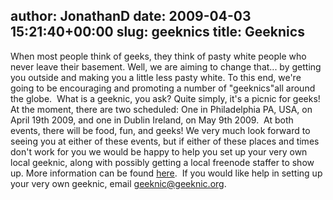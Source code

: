 author: JonathanD
date: 2009-04-03 15:21:40+00:00
slug: geeknics
title: Geeknics
---

When most people think of geeks, they think of pasty white people who never leave their basement. Well, we are aiming to change that... by getting you outside and making you a little less pasty white.
To this end, we're going to be encouraging and promoting a number of "geeknics"all around the globe.  What is a geeknic, you ask? Quite simply, it's a picnic for geeks! At the moment, there are two scheduled: One in Philadelphia PA, USA, on April 19th 2009, and one in Dublin Ireland, on May 9th 2009.  At both events, there will be food, fun, and geeks!
We very much look forward to seeing you at either of these events, but if either of these places and times don't work for you we would be happy to help you set up your very own local geeknic, along with possibly getting a local freenode staffer to show up. More information can be found [here](http://geeknic.org).  If you would like help in setting up your very own geeknic, email geeknic@geeknic.org.
